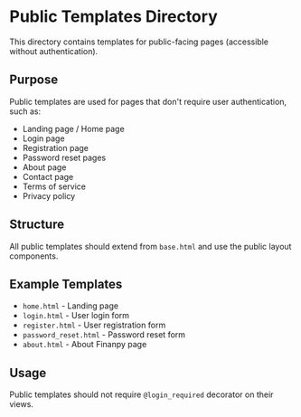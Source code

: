 # Public Templates Directory

This directory contains templates for public-facing pages (accessible without authentication).

## Purpose

Public templates are used for pages that don't require user authentication, such as:

- Landing page / Home page
- Login page
- Registration page
- Password reset pages
- About page
- Contact page
- Terms of service
- Privacy policy

## Structure

All public templates should extend from `base.html` and use the public layout components.

## Example Templates

- `home.html` - Landing page
- `login.html` - User login form
- `register.html` - User registration form
- `password_reset.html` - Password reset form
- `about.html` - About Finanpy page

## Usage

Public templates should not require `@login_required` decorator on their views.
